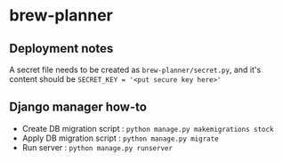 # brew-planner

## Deployment notes
A secret file needs to be created as `brew-planner/secret.py`, and it's content should
be `SECRET_KEY = '<put secure key here>'`

## Django manager how-to
- Create DB migration script : `python manage.py makemigrations stock`
- Apply DB migration script : `python manage.py migrate`
- Run server : `python manage.py runserver`
